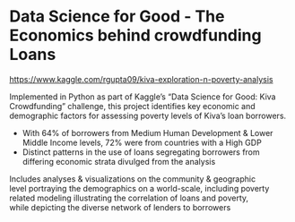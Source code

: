 # Data Science for Good - The Economics behind crowdfunding Loans

https://www.kaggle.com/rgupta09/kiva-exploration-n-poverty-analysis

Implemented in Python as part of Kaggle’s “Data Science for Good: Kiva Crowdfunding” challenge, this project identifies key economic and demographic factors for assessing poverty levels of Kiva’s loan borrowers.
- With 64% of borrowers from Medium Human Development & Lower Middle Income levels, 72% were from countries with a High GDP
- Distinct patterns in the use of loans segregating borrowers from differing economic strata divulged from the analysis


Includes analyses & visualizations on the community & geographic level portraying the demographics on a world-scale, including poverty related modeling illustrating the correlation of loans and poverty, while depicting the diverse network of lenders to borrowers
